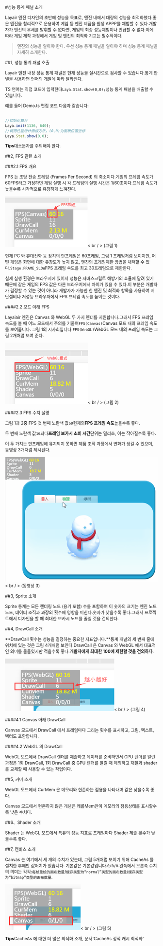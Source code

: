 #성능 통계 패널 소개

Layair 엔진 디자인의 초반에 성능을 목표로, 엔진 내에서 대량의 성능을 최적화했다.좋은 엔진을 합리적으로 운용하여 게임 등 엔진 제품을 원생 APPP를 체험할 수 있다.개발자가 엔진의 우세를 발휘할 수 없다면, 게임의 최종 성능체험이나 언급할 수 없다.이에 따라 게임 제작 과정에서 게임 및 엔진의 최적화 기교는 필수적이다.



> 엔진의 성능을 알아야 한다. 우선 성능 통계 패널을 알아야 하며 성능 통계 패널을 자세히 소개한다.



##1, 성능 통계 패널 호출

Layair 엔진 내장 성능 통계 패널은 현재 성능을 실시간으로 검사할 수 있습니다.통계 판넬을 사용하면 언어의 개발에 따라 달라진다.

TS 언어는 직접 코드에 입력한다`Laya.Stat.show(0,0);`성능 통계 패널을 배출할 수 있습니다.

예를 들어 Demo.ts 편집 코드 다음과 같습니다:


```typescript

//初始化舞台
Laya.init(1136, 640);
//调用性能统计面板方法，(0,0)为面板位置坐标
Laya.Stat.show(0,0);
```


**Tips**대소문자를 주의해야 한다.



##2, FPS 관련 소개

###2.1 FPS 개요

FPS 는 초당 전송 프레임 (Frames Per Second) 의 축소이다.게임의 프레임 속도가 60FPS라고 가정하면 게임 실행 시 각 프레임의 실행 시간은 1/60초이다.프레임 속도가 높을수록 시각적으로 유창하게 느껴진다.

![图1](img/1.png)< br / > (그림 1)

현재 PC 와 휴대전화 등 장치의 만프레임은 60프레임, 그림 1 프레임처럼 보이지만, 어떤 게임은 화면에 대한 유창도가 높지 않고, 엔진의 프레임제한 방법을 채택할 수 있다.`Stage.FRAME_SLOW`FPS 프레임 속도를 최고 30프레임으로 제한한다.

실제 실행 환경은 브라우저에 있어서 성능은 자바스크립트 해방기의 효율에 달려 있기 때문에 같은 게임의 FPS 값은 다른 브라우저에서 차이가 있을 수 있다.이 부분은 개발자가 결정할 수 있는 것이 아니라 개발자가 가능한 한 엔진 및 최적화 항목을 사용하여 저단설비나 저성능 브라우저에서 FPS 프레임 속도를 높이는 것이다.

####2.2 모드 아래 FPS

Layaiair 엔진은 Canvas 와 WebGL 두 가지 렌더를 지원합니다.그래서 FPS 프레임 속도를 볼 때 어느 모드에서 주의를 기울여`FPS(Canvas)`Canvas 모드 내의 프레임 속도를 보여줍니다. 그림 1의 시사회입니다.`FPS(WebGL)`WebGL 모드 내의 프레임 속도는 그림 2개처럼 보여 준다.

![图片2.png](img/2.png)< br / > (그림 2)

####2.3 FPS 수치 설명

그림 1과 2중 FPS 첫 번째 노란색 값`60`현재의**FPS 프레임 속도**높을수록 좋다.

두 번째 노란색 값`16`되다**프레임 보카시 소비 시간**단위는 밀리초, 이는 작아질수록 좋다.

이 두 가치는 만프레임에 유지되지 못하면 제품 조작 과정에서 변화가 생길 수 있으며, 동영상 3개처럼 제시된다.

![动图3](img/3.gif)< br / > (동영상 3)





##3, Sprite 소개

Sprite 통계는 모든 렌더링 노드 (용기 포함) 수를 포함하여 이 숫자의 크기는 엔진 노드 노드, 데이터 조직과 과장의 횟수에 영향을 미친다.숫자가 낮을수록 좋다.그래서 프로젝트에서 디자인을 할 때 최대한 보카시 노드를 줄일 것을 건의한다.





##4, DrawCall 소개


 **DrawCall 횟수는 성능을 결정하는 중요한 지표입니다.**통계 패널의 세 번째 줄에 위치해 있는 것은 그림 4개처럼 보인다.DrawCall 은 Canvas 와 WebGL 에서 대표적인 의미를 물들였지만 적을수록 좋다.**개발자에게 최대한 100에 제한할 것을 건의하다**.

![图4](img/4.png)< br / > (그림 4)



####4.1 Canvas 아래 DrawCall

Canvas 모드에서 DrawCall 에서 프레임마다 그리는 횟수를 표시하고, 그림, 텍스트, 벡터도 포함합니다.

####4.2 WebGL 의 DrawCall

WebGL 모드에서 DrawCall 렌더를 제출하고 데이터를 준비하면서 GPU 렌더를 알린 과정은 1회 DrawCall, 1회 DrawCall 중 GPU 렌더를 알릴 때 제외하고 재질과 shader 를 교체할 때 사용할 수 있는 작업이다.



##5, 커미 소개

WebGL 모드에서 CurMem 은 메모리와 현존하는 점용을 나타내며 값은 낮을수록 좋다.

Canvas 모드에서 현존하지 않은 개념은 캐롤Mem만이 메모리의 점용상태를 표시할수록 낮은 수치다.



##6、Shader 소개

Shader 는 WebGL 모드에서 특유의 성능 지표로 프레임마다 Shader 제출 횟수가 낮을수록 좋다.



##7, 캔비스 소개

Canvas 는 여기에서 세 개의 수치가 있는데, 그림 5개처럼 보이기 위해 CacheAs 를 설치한 후에만 값어치가 있습니다. 기본값은 기본값입니다.`0/0/0`.왼쪽에서 오른쪽 수치의 의미는 각각:`每帧重绘的画布数量`/`缓存类型为“normal”类型的画布数量`/`缓存类型为“bitmap”类型的画布数量`.


![图5](img/5.png)< br / > (그림 5)


**Tips**CacheAs 에 대한 더 많은 최적화 소개, 문서'CacheAs 정적 캐시 최적화'










 